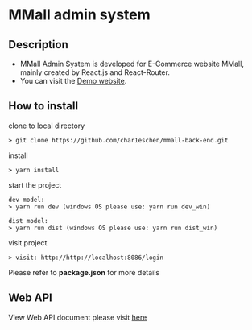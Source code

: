 # MMall admin system

## Description
- MMall Admin System is developed for E-Commerce website MMall, mainly created by React.js and React-Router.
- You can visit the [Demo website](http://adminv2.happymmall.com/). 

## How to install
clone to local directory 
```
> git clone https://github.com/char1eschen/mmall-back-end.git
```
install
```
> yarn install
```

start the project
```
dev model:
> yarn run dev (windows OS please use: yarn run dev_win)

dist model:
> yarn run dist (windows OS please use: yarn run dist_win)
```

visit project
```
> visit: http://http://localhost:8086/login
```
Please refer to **package.json** for more details

## Web API
View Web API document please visit [here](https://gitee.com/imooccode/happymmallwiki/wikis/Home)
